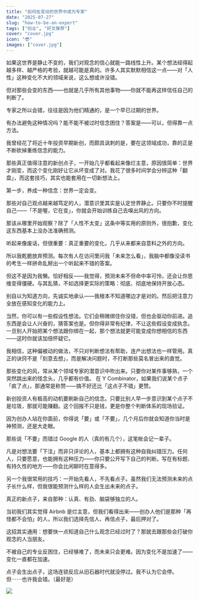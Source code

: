 ```yaml
---
title: "如何在变动的世界中成为专家"
date: "2025-07-27"
slug: "how-to-be-an-expert"
tags: ["创业", "好文推荐"]
cover: "cover.jpg"
icon: "😎"
images: ["cover.jpg"]
---
```

如果这世界是静止不变的，我们对观念的信心就能一路线性上升。某个想法经得起越多样、越严格的考验，就越可能是真的。许多人其实默默相信这一点——对「人性」这种变化不大的领域来说，这么想或许没错。



但对那些会变的东西——也就是几乎所有其他事物——你就不能再这样信任自己的判断了。



专家之所以会错，往往是因为他们精通的，是一个早已过期的世界。



有办法避免这种情况吗？能不能不被过时信念困住？答案是——可以，但得靠一点方法。



我曾经花了将近十年投资早期新创，而颇具讽刺的是，要在这领域成功，靠的正是不断砍掉重练信念的能力。



那些真正值得注意的新创点子，一开始几乎都看起来像烂主意，原因很简单：世界才刚变，而这个变化刚好让它从坏变成了对。我花了很多时间学会分辨这种「翻盘」，而这套技巧，其实也能套用在一切新想法上。



第一步，养成一种信念：世界一定会变。



那些对自己观点越来越笃定的人，潜意识里其实是认定世界静止。只要你不时提醒自己——「不是喔，它在变」，你就会开始训练自己去嗅出风的方向。



那该从哪里开始观察？除了「人性不太变」这条中等实用的原则外，很抱歉，变化这东西基本上没办法准确预测。



听起来像废话，但很重要：真正重要的变化，几乎从来都来自意料之外的方向。



所以我乾脆放弃预测。每次有人在访问里问我「未来怎么看」，我脑中都像没读书的考生一样拼命乱掰出一个听起来不错的答案。



但这不是因为我懒。恰好相反——我觉得，预测未来不但命中率可怜，还会让你思维变得僵硬。与其乱猜，不如选择更实际的策略：彻底、彻底地保持开放心态。



别自以为知道方向，先诚实地承认——我根本不知道哪边才是对的。然后把注意力全放在感知变化的能力上。



当然，你可以有一些假设性想法。它们会稍微绑住你没错，但也会驱动你前进。追东西是会让人兴奋的，猜答案也是。但你得非常有纪律，不让这些假设变成执念。
一旦别人开始把某个想法跟你绑在一起，那个想法就更可能变成你想相信的东西——这时你就该加倍怀疑它。



我相信，这种偏被动的做法，不只对判断想法有帮助，连产出想法也一样管用。真正的诀窍不是「刻意去想」，而是解决问题时，不打断那些莫名冒出来的直觉。



那些变化的风，常从某个领域专家的潜意识中吹出来。只要你对某件事够熟，一个突然跳出来的怪念头，几乎都有价值。
在 Y Combinator，如果我们说某个点子「疯了点」，那通常是称赞——搞不好还比「这点子不错」更赞。



新创投资人有极高的动机要刷新自己的信念。只要比别人早一步意识到某个点子不是垃圾，那就可能赚翻。这个回报不只是钱，更是你整个判断体系的现场验证。



因为创办人站在你面前，你得说「要」或「不要」，几个月后你就会知道你当时是神预测，还是大走眼。



那些说「不要」而错过 Google 的人（真的有几个），这笔帐会记一辈子。



凡是对想法要「下注」而非只评论的人，基本上都拥有这种自我纠错压力。任何人，只要愿意，也能拥有这种压力——你只要公开写下自己的判断。写在有标题、有持久性的地方——你会比闲聊时在意得多。



另一个我很常用的技巧：一开始先看人，不先看点子。虽然我们无法预测未来的点子长什么样，但我很能预测什么样的人会生出未来的点子。



真正的新点子，来自那种：认真、有劲、脑袋够独立的人。



当初我们其实觉得 Airbnb 是烂主意，但我们看得出来——创办人他们是那种「再怪都不会怕」的人，所以我们选择先信人、再信点子，最后押对了。



这招其实通用：想要快一点知道自己什么观念已经过时了？那就去跟那些会打破你观念的人当朋友。



不被自己的专业反困住，已经够难了，而未来只会更难。因为变化不是加速了——变化一直都在加速。



点子会生出点子，这场连锁反应从旧石器时代就没停过。我不认为它会停。
但⋯⋯也许我会错。（最好是）




![](https://prod-files-secure.s3.us-west-2.amazonaws.com/112d0858-5090-4d34-a606-b75eb8d65fd2/46476355-9cf3-4e99-9b7a-3531bc426380/1000202064.png?X-Amz-Algorithm=AWS4-HMAC-SHA256&X-Amz-Content-Sha256=UNSIGNED-PAYLOAD&X-Amz-Credential=ASIAZI2LB466S3IXC3WK%2F20250831%2Fus-west-2%2Fs3%2Faws4_request&X-Amz-Date=20250831T081510Z&X-Amz-Expires=3600&X-Amz-Security-Token=IQoJb3JpZ2luX2VjEIz%2F%2F%2F%2F%2F%2F%2F%2F%2F%2FwEaCXVzLXdlc3QtMiJHMEUCIB7T1Cd0YkcYT4ogwEv429m9dAcKGmJxzvrdQnKOCMzLAiEAq0Sk8AHGKto%2F2WzkFrVwP%2BDjzZFITOkhZEQDyjzy0lcqiAQI5f%2F%2F%2F%2F%2F%2F%2F%2F%2F%2FARAAGgw2Mzc0MjMxODM4MDUiDK07iv2uiiDbnIbpuSrcAxebH3%2FKqmQc%2B9nWw097q0IbpdOLQDaQsQ6UfWtUUZd0XKjum8PHivoH4UStRELDjtPZOk3AR861exCRbQeaGMlXfq7TCKhFykrwZS8ybuSPMy2%2Bu9pFd%2BHbHMopeAlL2V5YPRFdtT5MuVJfjXlT%2Bc9LnlLD6sN%2BAe7sxm1Y1WJc6kUWZYMBC6AAzBMJIoSH0o50CIGUgkbm9oqL1f5LuHqyO5j9I3cP5xPaMHftgJpXA6AdUwFs0nwai7jLSraWNbAZMpxNfRV%2BTV5%2FPdVYnf0sjB%2B5EB2DNRbTjY%2F2xGfq%2BPt5MG9kXzKsTdzroyraPar8af6c36JONM3Uf%2Bc%2BhdBYg6U9MZI%2FYCVeqjHkyY9N4f9mJiph4YXu1mll0ixXw9wF2w%2BFZpvptLvSUwU2T%2FibeE%2B%2Fi%2B%2FOTXEJ2pYz3Odu%2BJLDkZZgC7MMqR%2Fw88PAr2BRQ8Pi%2Bw5CDQ2yD7fzKpptCM7LbSuxyFaUf30f8ExEwl8%2FPYkglVWIe6%2BGehi67nCk7ACNfewbk5GsXoK8Ir8r4USf3rA5VcthRTFl8AnaoEK5%2BP%2FR%2FByLQsk8y2xEg50nfOxCAokMFSN1d1NwEopWqE35cOi9O6KS0oL0ITGVSL%2BWbeS4ihMt0T7LMJeVz8UGOqUB%2BgD1WC%2F966mKOP5TgdK7YP7LeMUzpWOD94aLtF0133Qc2D7Ij5r9sJVxSKZiqJFypMTa9QKlj6FO1qErP2a%2FzJqdQDnaP1CECA2UxY77R6SowHkLOkrvPClrSiK%2BatiF3HSLftzuC5w9G1mU6oRH7RG5hZcdz%2F52WruqRkBnvfeZ5tUSPMG3GBHlS0UPeQTvdo8pW%2FKLQLWNGwZoQz3%2BofAC0Y6w&X-Amz-Signature=fccd388e840588d32481b513b75c55a8816e3288b0a6e7da00257b4b1121a0e0&X-Amz-SignedHeaders=host&x-amz-checksum-mode=ENABLED&x-id=GetObject)

